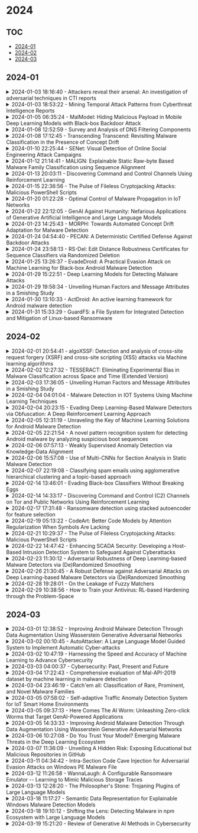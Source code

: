 # 2024

## TOC

- [2024-01](#2024-01)
- [2024-02](#2024-02)
- [2024-03](#2024-03)

## 2024-01

<details>

<summary>2024-01-03 18:16:40 - Attackers reveal their arsenal: An investigation of adversarial techniques in CTI reports</summary>

- *Md Rayhanur Rahman, Setu Kumar Basak, Rezvan Mahdavi Hezaveh, Laurie Williams*

- `2401.01865v1` - [abs](http://arxiv.org/abs/2401.01865v1) - [pdf](http://arxiv.org/pdf/2401.01865v1)

> Context: Cybersecurity vendors often publish cyber threat intelligence (CTI) reports, referring to the written artifacts on technical and forensic analysis of the techniques used by the malware in APT attacks. Objective: The goal of this research is to inform cybersecurity practitioners about how adversaries form cyberattacks through an analysis of adversarial techniques documented in cyberthreat intelligence reports. Dataset: We use 594 adversarial techniques cataloged in MITRE ATT\&CK. We systematically construct a set of 667 CTI reports that MITRE ATT\&CK used as citations in the descriptions of the cataloged adversarial techniques. Methodology: We analyze the frequency and trend of adversarial techniques, followed by a qualitative analysis of the implementation of techniques. Next, we perform association rule mining to identify pairs of techniques recurring in APT attacks. We then perform qualitative analysis to identify the underlying relations among the techniques in the recurring pairs. Findings: The set of 667 CTI reports documents 10,370 techniques in total, and we identify 19 prevalent techniques accounting for 37.3\% of documented techniques. We also identify 425 statistically significant recurring pairs and seven types of relations among the techniques in these pairs. The top three among the seven relationships suggest that techniques used by the malware inter-relate with one another in terms of (a) abusing or affecting the same system assets, (b) executing in sequences, and (c) overlapping in their implementations. Overall, the study quantifies how adversaries leverage techniques through malware in APT attacks based on publicly reported documents. We advocate organizations prioritize their defense against the identified prevalent techniques and actively hunt for potential malicious intrusion based on the identified pairs of techniques.

</details>

<details>

<summary>2024-01-03 18:53:22 - Mining Temporal Attack Patterns from Cyberthreat Intelligence Reports</summary>

- *Md Rayhanur Rahman, Brandon Wroblewski, Quinn Matthews, Brantley Morgan, Tim Menzies, Laurie Williams*

- `2401.01883v1` - [abs](http://arxiv.org/abs/2401.01883v1) - [pdf](http://arxiv.org/pdf/2401.01883v1)

> Defending from cyberattacks requires practitioners to operate on high-level adversary behavior. Cyberthreat intelligence (CTI) reports on past cyberattack incidents describe the chain of malicious actions with respect to time. To avoid repeating cyberattack incidents, practitioners must proactively identify and defend against recurring chain of actions - which we refer to as temporal attack patterns. Automatically mining the patterns among actions provides structured and actionable information on the adversary behavior of past cyberattacks. The goal of this paper is to aid security practitioners in prioritizing and proactive defense against cyberattacks by mining temporal attack patterns from cyberthreat intelligence reports. To this end, we propose ChronoCTI, an automated pipeline for mining temporal attack patterns from cyberthreat intelligence (CTI) reports of past cyberattacks. To construct ChronoCTI, we build the ground truth dataset of temporal attack patterns and apply state-of-the-art large language models, natural language processing, and machine learning techniques. We apply ChronoCTI on a set of 713 CTI reports, where we identify 124 temporal attack patterns - which we categorize into nine pattern categories. We identify that the most prevalent pattern category is to trick victim users into executing malicious code to initiate the attack, followed by bypassing the anti-malware system in the victim network. Based on the observed patterns, we advocate organizations to train users about cybersecurity best practices, introduce immutable operating systems with limited functionalities, and enforce multi-user authentications. Moreover, we advocate practitioners to leverage the automated mining capability of ChronoCTI and design countermeasures against the recurring attack patterns.

</details>

<details>

<summary>2024-01-05 06:35:24 - MalModel: Hiding Malicious Payload in Mobile Deep Learning Models with Black-box Backdoor Attack</summary>

- *Jiayi Hua, Kailong Wang, Meizhen Wang, Guangdong Bai, Xiapu Luo, Haoyu Wang*

- `2401.02659v1` - [abs](http://arxiv.org/abs/2401.02659v1) - [pdf](http://arxiv.org/pdf/2401.02659v1)

> Mobile malware has become one of the most critical security threats in the era of ubiquitous mobile computing. Despite the intensive efforts from security experts to counteract it, recent years have still witnessed a rapid growth of identified malware samples. This could be partly attributed to the newly-emerged technologies that may constantly open up under-studied attack surfaces for the adversaries. One typical example is the recently-developed mobile machine learning (ML) framework that enables storing and running deep learning (DL) models on mobile devices. Despite obvious advantages, this new feature also inadvertently introduces potential vulnerabilities (e.g., on-device models may be modified for malicious purposes). In this work, we propose a method to generate or transform mobile malware by hiding the malicious payloads inside the parameters of deep learning models, based on a strategy that considers four factors (layer type, layer number, layer coverage and the number of bytes to replace). Utilizing the proposed method, we can run malware in DL mobile applications covertly with little impact on the model performance (i.e., as little as 0.4% drop in accuracy and at most 39ms latency overhead).

</details>

<details>

<summary>2024-01-08 12:52:59 - Survey and Analysis of DNS Filtering Components</summary>

- *Jonathan Magnusson*

- `2401.03864v1` - [abs](http://arxiv.org/abs/2401.03864v1) - [pdf](http://arxiv.org/pdf/2401.03864v1)

> The Domain Name System (DNS) comprises name servers translating domain names into, commonly, IP addresses. Authoritative name servers hosts the resource records (RR) for certain zones, and resolver name servers are responsible for querying and answering DNS queries on behalf of their clients. Unfortunately, cybercriminals often use DNS for malicious purposes, such as phishing, malware distribution, and botnet communication. To combat these threats, filtering resolvers have become increasingly popular, employing various techniques to identify and block malicious requests. In this paper, we survey several techniques to implement and enhance the capabilities of filtering resolvers including response policy zones, threat intelligence feeds, and detection of algorithmically generated domains. We identify the current trends of each area and find missing intersections in the literature, which could be used to improve the effectiveness of filtering resolvers. In addition, we propose future work designing a framework for filtering resolvers using state-of-the-art approaches identified in this study.

</details>

<details>

<summary>2024-01-08 17:12:45 - Transcending Transcend: Revisiting Malware Classification in the Presence of Concept Drift</summary>

- *Federico Barbero, Feargus Pendlebury, Fabio Pierazzi, Lorenzo Cavallaro*

- `2010.03856v6` - [abs](http://arxiv.org/abs/2010.03856v6) - [pdf](http://arxiv.org/pdf/2010.03856v6)

> Machine learning for malware classification shows encouraging results, but real deployments suffer from performance degradation as malware authors adapt their techniques to evade detection. This phenomenon, known as concept drift, occurs as new malware examples evolve and become less and less like the original training examples. One promising method to cope with concept drift is classification with rejection in which examples that are likely to be misclassified are instead quarantined until they can be expertly analyzed.   We propose TRANSCENDENT, a rejection framework built on Transcend, a recently proposed strategy based on conformal prediction theory. In particular, we provide a formal treatment of Transcend, enabling us to refine conformal evaluation theory -- its underlying statistical engine -- and gain a better understanding of the theoretical reasons for its effectiveness. In the process, we develop two additional conformal evaluators that match or surpass the performance of the original while significantly decreasing the computational overhead. We evaluate TRANSCENDENT on a malware dataset spanning 5 years that removes sources of experimental bias present in the original evaluation. TRANSCENDENT outperforms state-of-the-art approaches while generalizing across different malware domains and classifiers.   To further assist practitioners, we determine the optimal operational settings for a TRANSCENDENT deployment and show how it can be applied to many popular learning algorithms. These insights support both old and new empirical findings, making Transcend a sound and practical solution for the first time. To this end, we release TRANSCENDENT as open source, to aid the adoption of rejection strategies by the security community.

</details>

<details>

<summary>2024-01-10 22:25:44 - SENet: Visual Detection of Online Social Engineering Attack Campaigns</summary>

- *Irfan Ozen, Karthika Subramani, Phani Vadrevu, Roberto Perdisci*

- `2401.05569v1` - [abs](http://arxiv.org/abs/2401.05569v1) - [pdf](http://arxiv.org/pdf/2401.05569v1)

> Social engineering (SE) aims at deceiving users into performing actions that may compromise their security and privacy. These threats exploit weaknesses in human's decision making processes by using tactics such as pretext, baiting, impersonation, etc. On the web, SE attacks include attack classes such as scareware, tech support scams, survey scams, sweepstakes, etc., which can result in sensitive data leaks, malware infections, and monetary loss. For instance, US consumers lose billions of dollars annually due to various SE attacks. Unfortunately, generic social engineering attacks remain understudied, compared to other important threats, such as software vulnerabilities and exploitation, network intrusions, malicious software, and phishing. The few existing technical studies that focus on social engineering are limited in scope and mostly focus on measurements rather than developing a generic defense. To fill this gap, we present SEShield, a framework for in-browser detection of social engineering attacks. SEShield consists of three main components: (i) a custom security crawler, called SECrawler, that is dedicated to scouting the web to collect examples of in-the-wild SE attacks; (ii) SENet, a deep learning-based image classifier trained on data collected by SECrawler that aims to detect the often glaring visual traits of SE attack pages; and (iii) SEGuard, a proof-of-concept extension that embeds SENet into the web browser and enables real-time SE attack detection. We perform an extensive evaluation of our system and show that SENet is able to detect new instances of SE attacks with a detection rate of up to 99.6% at 1% false positive, thus providing an effective first defense against SE attacks on the web.

</details>

<details>

<summary>2024-01-12 21:14:41 - MALIGN: Explainable Static Raw-byte Based Malware Family Classification using Sequence Alignment</summary>

- *Shoumik Saha, Sadia Afroz, Atif Rahman*

- `2111.14185v3` - [abs](http://arxiv.org/abs/2111.14185v3) - [pdf](http://arxiv.org/pdf/2111.14185v3)

> For a long time, malware classification and analysis have been an arms-race between antivirus systems and malware authors. Though static analysis is vulnerable to evasion techniques, it is still popular as the first line of defense in antivirus systems. But most of the static analyzers failed to gain the trust of practitioners due to their black-box nature. We propose MAlign, a novel static malware family classification approach inspired by genome sequence alignment that can not only classify malware families but can also provide explanations for its decision. MAlign encodes raw bytes using nucleotides and adopts genome sequence alignment approaches to create a signature of a malware family based on the conserved code segments in that family, without any human labor or expertise. We evaluate MAlign on two malware datasets, and it outperforms other state-of-the-art machine learning based malware classifiers (by 4.49% - 0.07%), especially on small datasets (by 19.48% - 1.2%). Furthermore, we explain the generated signatures by MAlign on different malware families illustrating the kinds of insights it can provide to analysts, and show its efficacy as an analysis tool. Additionally, we evaluate its theoretical and empirical robustness against some common attacks. In this paper, we approach static malware analysis from a unique perspective, aiming to strike a delicate balance among performance, interpretability, and robustness.

</details>

<details>

<summary>2024-01-13 20:03:11 - Discovering Command and Control Channels Using Reinforcement Learning</summary>

- *Cheng Wang, Akshay Kakkar, Christopher Redino, Abdul Rahman, Ajinsyam S, Ryan Clark, Daniel Radke, Tyler Cody, Lanxiao Huang, Edward Bowen*

- `2401.07154v1` - [abs](http://arxiv.org/abs/2401.07154v1) - [pdf](http://arxiv.org/pdf/2401.07154v1)

> Command and control (C2) paths for issuing commands to malware are sometimes the only indicators of its existence within networks. Identifying potential C2 channels is often a manually driven process that involves a deep understanding of cyber tradecraft. Efforts to improve discovery of these channels through using a reinforcement learning (RL) based approach that learns to automatically carry out C2 attack campaigns on large networks, where multiple defense layers are in place serves to drive efficiency for network operators. In this paper, we model C2 traffic flow as a three-stage process and formulate it as a Markov decision process (MDP) with the objective to maximize the number of valuable hosts whose data is exfiltrated. The approach also specifically models payload and defense mechanisms such as firewalls which is a novel contribution. The attack paths learned by the RL agent can in turn help the blue team identify high-priority vulnerabilities and develop improved defense strategies. The method is evaluated on a large network with more than a thousand hosts and the results demonstrate that the agent can effectively learn attack paths while avoiding firewalls.

</details>

<details>

<summary>2024-01-15 22:36:56 - The Pulse of Fileless Cryptojacking Attacks: Malicious PowerShell Scripts</summary>

- *Said Varlioglu, Nelly Elsayed, Eva Ruhsar Varlioglu, Murat Ozer, Zag ElSayed*

- `2401.07995v1` - [abs](http://arxiv.org/abs/2401.07995v1) - [pdf](http://arxiv.org/pdf/2401.07995v1)

> Fileless malware predominantly relies on PowerShell scripts, leveraging the native capabilities of Windows systems to execute stealthy attacks that leave no traces on the victim's system. The effectiveness of the fileless method lies in its ability to remain operational on victim endpoints through memory execution, even if the attacks are detected, and the original malicious scripts are removed. Threat actors have increasingly utilized this technique, particularly since 2017, to conduct cryptojacking attacks. With the emergence of new Remote Code Execution (RCE) vulnerabilities in ubiquitous libraries, widespread cryptocurrency mining attacks have become prevalent, often employing fileless techniques. This paper provides a comprehensive analysis of PowerShell scripts of fileless cryptojacking, dissecting the common malicious patterns based on the MITRE ATT&CK framework.

</details>

<details>

<summary>2024-01-20 01:22:28 - Optimal Control of Malware Propagation in IoT Networks</summary>

- *Mousa Tayseer Jafar, Lu-Xing Yang, Gang Li, Xiaofan Yang*

- `2401.11076v1` - [abs](http://arxiv.org/abs/2401.11076v1) - [pdf](http://arxiv.org/pdf/2401.11076v1)

> The rapid proliferation of Internet of Things (IoT) devices in recent years has resulted in a significant surge in the number of cyber-attacks targeting these devices. Recent data indicates that the number of such attacks has increased by over 100 percent, highlighting the urgent need for robust cybersecurity measures to mitigate these threats. In addition, a cyber-attack will begin to spread malware across the network once it has successfully compromised an IoT network. However, to mitigate this attack, a new patch must be applied immediately. In reality, the time required to prepare and apply the new patch can vary significantly depending on the nature of the cyber-attack. In this paper, we address the issue of how to mitigate cyber-attacks before the new patch is applied by formulating an optimal control strategy that reduces the impact of malware propagation and minimise the number of infected devices across IoT networks in the smart home. A novel node-based epidemiological model susceptible, infected high, infected low, recover first, and recover complete(SI_HI_LR_FR_C) is established with immediate response state for the restricted environment. After that, the impact of malware on IoT devices using both high and low infected rates will be analyzed. Finally, to illustrate the main results, several numerical analyses are carried out in addition to simulate the real-world scenario of IoT networks in the smart home, we built a dataset to be used in the experiments.

</details>

<details>

<summary>2024-01-22 22:12:05 - GenAI Against Humanity: Nefarious Applications of Generative Artificial Intelligence and Large Language Models</summary>

- *Emilio Ferrara*

- `2310.00737v3` - [abs](http://arxiv.org/abs/2310.00737v3) - [pdf](http://arxiv.org/pdf/2310.00737v3)

> Generative Artificial Intelligence (GenAI) and Large Language Models (LLMs) are marvels of technology; celebrated for their prowess in natural language processing and multimodal content generation, they promise a transformative future. But as with all powerful tools, they come with their shadows. Picture living in a world where deepfakes are indistinguishable from reality, where synthetic identities orchestrate malicious campaigns, and where targeted misinformation or scams are crafted with unparalleled precision. Welcome to the darker side of GenAI applications. This article is not just a journey through the meanders of potential misuse of GenAI and LLMs, but also a call to recognize the urgency of the challenges ahead. As we navigate the seas of misinformation campaigns, malicious content generation, and the eerie creation of sophisticated malware, we'll uncover the societal implications that ripple through the GenAI revolution we are witnessing. From AI-powered botnets on social media platforms to the unnerving potential of AI to generate fabricated identities, or alibis made of synthetic realities, the stakes have never been higher. The lines between the virtual and the real worlds are blurring, and the consequences of potential GenAI's nefarious applications impact us all. This article serves both as a synthesis of rigorous research presented on the risks of GenAI and misuse of LLMs and as a thought-provoking vision of the different types of harmful GenAI applications we might encounter in the near future, and some ways we can prepare for them.

</details>

<details>

<summary>2024-01-23 14:25:43 - MORPH: Towards Automated Concept Drift Adaptation for Malware Detection</summary>

- *Md Tanvirul Alam, Romy Fieblinger, Ashim Mahara, Nidhi Rastogi*

- `2401.12790v1` - [abs](http://arxiv.org/abs/2401.12790v1) - [pdf](http://arxiv.org/pdf/2401.12790v1)

> Concept drift is a significant challenge for malware detection, as the performance of trained machine learning models degrades over time, rendering them impractical. While prior research in malware concept drift adaptation has primarily focused on active learning, which involves selecting representative samples to update the model, self-training has emerged as a promising approach to mitigate concept drift. Self-training involves retraining the model using pseudo labels to adapt to shifting data distributions. In this research, we propose MORPH -- an effective pseudo-label-based concept drift adaptation method specifically designed for neural networks. Through extensive experimental analysis of Android and Windows malware datasets, we demonstrate the efficacy of our approach in mitigating the impact of concept drift. Our method offers the advantage of reducing annotation efforts when combined with active learning. Furthermore, our method significantly improves over existing works in automated concept drift adaptation for malware detection.

</details>

<details>

<summary>2024-01-24 04:54:40 - PECAN: A Deterministic Certified Defense Against Backdoor Attacks</summary>

- *Yuhao Zhang, Aws Albarghouthi, Loris D'Antoni*

- `2301.11824v3` - [abs](http://arxiv.org/abs/2301.11824v3) - [pdf](http://arxiv.org/pdf/2301.11824v3)

> Neural networks are vulnerable to backdoor poisoning attacks, where the attackers maliciously poison the training set and insert triggers into the test input to change the prediction of the victim model. Existing defenses for backdoor attacks either provide no formal guarantees or come with expensive-to-compute and ineffective probabilistic guarantees. We present PECAN, an efficient and certified approach for defending against backdoor attacks. The key insight powering PECAN is to apply off-the-shelf test-time evasion certification techniques on a set of neural networks trained on disjoint partitions of the data. We evaluate PECAN on image classification and malware detection datasets. Our results demonstrate that PECAN can (1) significantly outperform the state-of-the-art certified backdoor defense, both in defense strength and efficiency, and (2) on real back-door attacks, PECAN can reduce attack success rate by order of magnitude when compared to a range of baselines from the literature.

</details>

<details>

<summary>2024-01-24 23:58:13 - RS-Del: Edit Distance Robustness Certificates for Sequence Classifiers via Randomized Deletion</summary>

- *Zhuoqun Huang, Neil G. Marchant, Keane Lucas, Lujo Bauer, Olga Ohrimenko, Benjamin I. P. Rubinstein*

- `2302.01757v3` - [abs](http://arxiv.org/abs/2302.01757v3) - [pdf](http://arxiv.org/pdf/2302.01757v3)

> Randomized smoothing is a leading approach for constructing classifiers that are certifiably robust against adversarial examples. Existing work on randomized smoothing has focused on classifiers with continuous inputs, such as images, where $\ell_p$-norm bounded adversaries are commonly studied. However, there has been limited work for classifiers with discrete or variable-size inputs, such as for source code, which require different threat models and smoothing mechanisms. In this work, we adapt randomized smoothing for discrete sequence classifiers to provide certified robustness against edit distance-bounded adversaries. Our proposed smoothing mechanism randomized deletion (RS-Del) applies random deletion edits, which are (perhaps surprisingly) sufficient to confer robustness against adversarial deletion, insertion and substitution edits. Our proof of certification deviates from the established Neyman-Pearson approach, which is intractable in our setting, and is instead organized around longest common subsequences. We present a case study on malware detection--a binary classification problem on byte sequences where classifier evasion is a well-established threat model. When applied to the popular MalConv malware detection model, our smoothing mechanism RS-Del achieves a certified accuracy of 91% at an edit distance radius of 128 bytes.

</details>

<details>

<summary>2024-01-25 13:26:37 - EvadeDroid: A Practical Evasion Attack on Machine Learning for Black-box Android Malware Detection</summary>

- *Hamid Bostani, Veelasha Moonsamy*

- `2110.03301v4` - [abs](http://arxiv.org/abs/2110.03301v4) - [pdf](http://arxiv.org/pdf/2110.03301v4)

> Over the last decade, researchers have extensively explored the vulnerabilities of Android malware detectors to adversarial examples through the development of evasion attacks; however, the practicality of these attacks in real-world scenarios remains arguable. The majority of studies have assumed attackers know the details of the target classifiers used for malware detection, while in reality, malicious actors have limited access to the target classifiers. This paper introduces EvadeDroid, a problem-space adversarial attack designed to effectively evade black-box Android malware detectors in real-world scenarios. EvadeDroid constructs a collection of problem-space transformations derived from benign donors that share opcode-level similarity with malware apps by leveraging an n-gram-based approach. These transformations are then used to morph malware instances into benign ones via an iterative and incremental manipulation strategy. The proposed manipulation technique is a query-efficient optimization algorithm that can find and inject optimal sequences of transformations into malware apps. Our empirical evaluations, carried out on 1K malware apps, demonstrate the effectiveness of our approach in generating real-world adversarial examples in both soft- and hard-label settings. Our findings reveal that EvadeDroid can effectively deceive diverse malware detectors that utilize different features with various feature types. Specifically, EvadeDroid achieves evasion rates of 80%-95% against DREBIN, Sec-SVM, ADE-MA, MaMaDroid, and Opcode-SVM with only 1-9 queries. Furthermore, we show that the proposed problem-space adversarial attack is able to preserve its stealthiness against five popular commercial antiviruses with an average of 79% evasion rate, thus demonstrating its feasibility in the real world.

</details>

<details>

<summary>2024-01-29 15:22:51 - Deep Learning Models for Detecting Malware Attacks</summary>

- *Pascal Maniriho, Abdun Naser Mahmood, Mohammad Jabed Morshed Chowdhury*

- `2209.03622v2` - [abs](http://arxiv.org/abs/2209.03622v2) - [pdf](http://arxiv.org/pdf/2209.03622v2)

> Malware is one of the most common and severe cyber-attack today. Malware infects millions of devices and can perform several malicious activities including mining sensitive data, encrypting data, crippling system performance, and many more. Hence, malware detection is crucial to protect our computers and mobile devices from malware attacks. Deep learning (DL) is one of the emerging and promising technologies for detecting malware. The recent high production of malware variants against desktop and mobile platforms makes DL algorithms powerful approaches for building scalable and advanced malware detection models as they can handle big datasets. This work explores current deep learning technologies for detecting malware attacks on the Windows, Linux, and Android platforms. Specifically, we present different categories of DL algorithms, network optimizers, and regularization methods. Different loss functions, activation functions, and frameworks for implementing DL models are presented. We also present feature extraction approaches and a review of recent DL-based models for detecting malware attacks on the above platforms. Furthermore, this work presents major research issues on malware detection including future directions to further advance knowledge and research in this field.

</details>

<details>

<summary>2024-01-29 19:58:34 - Unveiling Human Factors and Message Attributes in a Smishing Study</summary>

- *Daniel Timko, Daniel Hernandez Castillo, Muhammad Lutfor Rahman*

- `2311.06911v2` - [abs](http://arxiv.org/abs/2311.06911v2) - [pdf](http://arxiv.org/pdf/2311.06911v2)

> With the booming popularity of smartphones, threats related to these devices are increasingly on the rise. Smishing, a combination of SMS (Short Message Service) and phishing has emerged as a treacherous cyber threat used by malicious actors to deceive users, aiming to steal sensitive information, money or install malware on their mobile devices. Despite the increase in smishing attacks in recent years, there are very few studies aimed at understanding the factors that contribute to a user's ability to differentiate real from fake messages. To address this gap in knowledge, we have conducted an online survey on smishing detection with 214 participants. In this study, we presented them with 16 SMS screenshots and evaluated how different factors affect their decision making process in smishing detection. Next, we conducted a follow-up survey to garner information on the participants' security attitudes, behavior and knowledge. Our results highlighted that attention and security behavioral scores had a significant impact on participants' accuracy in identifying smishing messages. Interestingly, we found that participants had more difficulty identifying real messages from fake ones, with an accuracy of 65.6% with fake messages and 44.6% with real messages. Our study is crucial in developing proactive strategies to encounter and mitigate smishing attacks. By understanding what factors influence smishing detection, we aim to bolster users' resilience against such threats and create a safer digital environment for all.

</details>

<details>

<summary>2024-01-30 13:10:33 - ActDroid: An active learning framework for Android malware detection</summary>

- *Ali Muzaffar, Hani Ragab Hassen, Hind Zantout, Michael A Lones*

- `2401.16982v1` - [abs](http://arxiv.org/abs/2401.16982v1) - [pdf](http://arxiv.org/pdf/2401.16982v1)

> The growing popularity of Android requires malware detection systems that can keep up with the pace of new software being released. According to a recent study, a new piece of malware appears online every 12 seconds. To address this, we treat Android malware detection as a streaming data problem and explore the use of active online learning as a means of mitigating the problem of labelling applications in a timely and cost-effective manner. Our resulting framework achieves accuracies of up to 96\%, requires as little of 24\% of the training data to be labelled, and compensates for concept drift that occurs between the release and labelling of an application. We also consider the broader practicalities of online learning within Android malware detection, and systematically explore the trade-offs between using different static, dynamic and hybrid feature sets to classify malware.

</details>

<details>

<summary>2024-01-31 15:33:29 - GuardFS: a File System for Integrated Detection and Mitigation of Linux-based Ransomware</summary>

- *Jan von der Assen, Chao Feng, Alberto Huertas Celdrán, Róbert Oleš, Gérôme Bovet, Burkhard Stiller*

- `2401.17917v1` - [abs](http://arxiv.org/abs/2401.17917v1) - [pdf](http://arxiv.org/pdf/2401.17917v1)

> Although ransomware has received broad attention in media and research, this evolving threat vector still poses a systematic threat. Related literature has explored their detection using various approaches leveraging Machine and Deep Learning. While these approaches are effective in detecting malware, they do not answer how to use this intelligence to protect against threats, raising concerns about their applicability in a hostile environment. Solutions that focus on mitigation rarely explore how to prevent and not just alert or halt its execution, especially when considering Linux-based samples. This paper presents GuardFS, a file system-based approach to investigate the integration of detection and mitigation of ransomware. Using a bespoke overlay file system, data is extracted before files are accessed. Models trained on this data are used by three novel defense configurations that obfuscate, delay, or track access to the file system. The experiments on GuardFS test the configurations in a reactive setting. The results demonstrate that although data loss cannot be completely prevented, it can be significantly reduced. Usability and performance analysis demonstrate that the defense effectiveness of the configurations relates to their impact on resource consumption and usability.

</details>


## 2024-02

<details>

<summary>2024-02-01 20:54:41 - algoXSSF: Detection and analysis of cross-site request forgery (XSRF) and cross-site scripting (XSS) attacks via Machine learning algorithms</summary>

- *Naresh Kshetri, Dilip Kumar, James Hutson, Navneet Kaur, Omar Faruq Osama*

- `2402.01012v1` - [abs](http://arxiv.org/abs/2402.01012v1) - [pdf](http://arxiv.org/pdf/2402.01012v1)

> The global rise of online users and online devices has ultimately given rise to the global internet population apart from several cybercrimes and cyberattacks. The combination of emerging new technology and powerful algorithms (of Artificial Intelligence, Deep Learning, and Machine Learning) is needed to counter defense web security including attacks on several search engines and websites. The unprecedented increase rate of cybercrime and website attacks urged for new technology consideration to protect data and information online. There have been recent and continuous cyberattacks on websites, web domains with ongoing data breaches including - GitHub account hack, data leaks on Twitter, malware in WordPress plugins, vulnerability in Tomcat server to name just a few. We have investigated with an in-depth study apart from the detection and analysis of two major cyberattacks (although there are many more types): cross-site request forgery (XSRF) and cross-site scripting (XSS) attacks. The easy identification of cyber trends and patterns with continuous improvement is possible within the edge of machine learning and AI algorithms. The use of machine learning algorithms would be extremely helpful to counter (apart from detection) the XSRF and XSS attacks. We have developed the algorithm and cyber defense framework - algoXSSF with machine learning algorithms embedded to combat malicious attacks (including Man-in-the-Middle attacks) on websites for detection and analysis.

</details>

<details>

<summary>2024-02-02 12:27:32 - TESSERACT: Eliminating Experimental Bias in Malware Classification across Space and Time (Extended Version)</summary>

- *Zeliang Kan, Shae McFadden, Daniel Arp, Feargus Pendlebury, Roberto Jordaney, Johannes Kinder, Fabio Pierazzi, Lorenzo Cavallaro*

- `2402.01359v1` - [abs](http://arxiv.org/abs/2402.01359v1) - [pdf](http://arxiv.org/pdf/2402.01359v1)

> Machine learning (ML) plays a pivotal role in detecting malicious software. Despite the high F1-scores reported in numerous studies reaching upwards of 0.99, the issue is not completely solved. Malware detectors often experience performance decay due to constantly evolving operating systems and attack methods, which can render previously learned knowledge insufficient for accurate decision-making on new inputs. This paper argues that commonly reported results are inflated due to two pervasive sources of experimental bias in the detection task: spatial bias caused by data distributions that are not representative of a real-world deployment; and temporal bias caused by incorrect time splits of data, leading to unrealistic configurations. To address these biases, we introduce a set of constraints for fair experiment design, and propose a new metric, AUT, for classifier robustness in real-world settings. We additionally propose an algorithm designed to tune training data to enhance classifier performance. Finally, we present TESSERACT, an open-source framework for realistic classifier comparison. Our evaluation encompasses both traditional ML and deep learning methods, examining published works on an extensive Android dataset with 259,230 samples over a five-year span. Additionally, we conduct case studies in the Windows PE and PDF domains. Our findings identify the existence of biases in previous studies and reveal that significant performance enhancements are possible through appropriate, periodic tuning. We explore how mitigation strategies may support in achieving a more stable and better performance over time by employing multiple strategies to delay performance decay.

</details>

<details>

<summary>2024-02-03 17:36:05 - Unveiling Human Factors and Message Attributes in a Smishing Study</summary>

- *Daniel Timko, Daniel Hernandez Castillo, Muhammad Lutfor Rahman*

- `2311.06911v3` - [abs](http://arxiv.org/abs/2311.06911v3) - [pdf](http://arxiv.org/pdf/2311.06911v3)

> With the booming popularity of smartphones, threats related to these devices are increasingly on the rise. Smishing, a combination of SMS (Short Message Service) and phishing has emerged as a treacherous cyber threat used by malicious actors to deceive users, aiming to steal sensitive information, money or install malware on their mobile devices. Despite the increase in smishing attacks in recent years, there are very few studies aimed at understanding the factors that contribute to a user's ability to differentiate real from fake messages. To address this gap in knowledge, we have conducted an online survey on smishing detection with 214 participants. In this study, we presented them with 16 SMS screenshots and evaluated how different factors affect their decision making process in smishing detection. Next, we conducted a follow-up survey to garner information on the participants' security attitudes, behavior and knowledge. Our results highlighted that attention and security behavioral scores had a significant impact on participants' accuracy in identifying smishing messages. Interestingly, we found that participants had more difficulty identifying real messages from fake ones, with an accuracy of 65.6% with fake messages and 44.6% with real messages. Our study is crucial in developing proactive strategies to encounter and mitigate smishing attacks. By understanding what factors influence smishing detection, we aim to bolster users' resilience against such threats and create a safer digital environment for all.

</details>

<details>

<summary>2024-02-04 04:01:04 - Malware Detection in IOT Systems Using Machine Learning Techniques</summary>

- *Ali Mehrban, Pegah Ahadian*

- `2312.17683v2` - [abs](http://arxiv.org/abs/2312.17683v2) - [pdf](http://arxiv.org/pdf/2312.17683v2)

> Malware detection in IoT environments necessitates robust methodologies. This study introduces a CNN-LSTM hybrid model for IoT malware identification and evaluates its performance against established methods. Leveraging K-fold cross-validation, the proposed approach achieved 95.5% accuracy, surpassing existing methods. The CNN algorithm enabled superior learning model construction, and the LSTM classifier exhibited heightened accuracy in classification. Comparative analysis against prevalent techniques demonstrated the efficacy of the proposed model, highlighting its potential for enhancing IoT security. The study advocates for future exploration of SVMs as alternatives, emphasizes the need for distributed detection strategies, and underscores the importance of predictive analyses for a more powerful IOT security. This research serves as a platform for developing more resilient security measures in IoT ecosystems.

</details>

<details>

<summary>2024-02-04 20:23:15 - Evading Deep Learning-Based Malware Detectors via Obfuscation: A Deep Reinforcement Learning Approach</summary>

- *Brian Etter, James Lee Hu, Mohammedreza Ebrahimi, Weifeng Li, Xin Li, Hsinchun Chen*

- `2402.02600v1` - [abs](http://arxiv.org/abs/2402.02600v1) - [pdf](http://arxiv.org/pdf/2402.02600v1)

> Adversarial Malware Generation (AMG), the generation of adversarial malware variants to strengthen Deep Learning (DL)-based malware detectors has emerged as a crucial tool in the development of proactive cyberdefense. However, the majority of extant works offer subtle perturbations or additions to executable files and do not explore full-file obfuscation. In this study, we show that an open-source encryption tool coupled with a Reinforcement Learning (RL) framework can successfully obfuscate malware to evade state-of-the-art malware detection engines and outperform techniques that use advanced modification methods. Our results show that the proposed method improves the evasion rate from 27%-49% compared to widely-used state-of-the-art reinforcement learning-based methods.

</details>

<details>

<summary>2024-02-05 12:31:19 - Unraveling the Key of Machine Learning Solutions for Android Malware Detection</summary>

- *Jiahao Liu, Jun Zeng, Fabio Pierazzi, Lorenzo Cavallaro, Zhenkai Liang*

- `2402.02953v1` - [abs](http://arxiv.org/abs/2402.02953v1) - [pdf](http://arxiv.org/pdf/2402.02953v1)

> Android malware detection serves as the front line against malicious apps. With the rapid advancement of machine learning (ML), ML-based Android malware detection has attracted increasing attention due to its capability of automatically capturing malicious patterns from Android APKs. These learning-driven methods have reported promising results in detecting malware. However, the absence of an in-depth analysis of current research progress makes it difficult to gain a holistic picture of the state of the art in this area.   This paper presents a comprehensive investigation to date into ML-based Android malware detection with empirical and quantitative analysis. We first survey the literature, categorizing contributions into a taxonomy based on the Android feature engineering and ML modeling pipeline. Then, we design a general-propose framework for ML-based Android malware detection, re-implement 12 representative approaches from different research communities, and evaluate them from three primary dimensions, i.e., effectiveness, robustness, and efficiency. The evaluation reveals that ML-based approaches still face open challenges and provides insightful findings like more powerful ML models are not the silver bullet for designing better malware detectors. We further summarize our findings and put forth recommendations to guide future research.

</details>

<details>

<summary>2024-02-05 22:21:54 - A novel pattern recognition system for detecting Android malware by analyzing suspicious boot sequences</summary>

- *Jorge Maestre Vidal, Marco Antonio Sotelo Monge, Luis Javier García Villalba*

- `2402.03562v1` - [abs](http://arxiv.org/abs/2402.03562v1) - [pdf](http://arxiv.org/pdf/2402.03562v1)

> This paper introduces a malware detection system for smartphones based on studying the dynamic behavior of suspicious applications. The main goal is to prevent the installation of the malicious software on the victim systems. The approach focuses on identifying malware addressed against the Android platform. For that purpose, only the system calls performed during the boot process of the recently installed applications are studied. Thereby the amount of information to be considered is reduced, since only activities related with their initialization are taken into account. The proposal defines a pattern recognition system with three processing layers: monitoring, analysis and decision-making. First, in order to extract the sequences of system calls, the potentially compromised applications are executed on a safe and isolated environment. Then the analysis step generates the metrics required for decision-making. This level combines sequence alignment algorithms with bagging, which allow scoring the similarity between the extracted sequences considering their regions of greatest resemblance. At the decision-making stage, the Wilcoxon signed-rank test is implemented, which determines if the new software is labeled as legitimate or malicious. The proposal has been tested in different experiments that include an in-depth study of a particular use case, and the evaluation of its effectiveness when analyzing samples of well-known public datasets. Promising experimental results have been shown, hence demonstrating that the approach is a good complement to the strategies of the bibliography.

</details>

<details>

<summary>2024-02-06 07:57:13 - Weakly Supervised Anomaly Detection via Knowledge-Data Alignment</summary>

- *Haihong Zhao, Chenyi Zi, Yang Liu, Chen Zhang, Yan Zhou, Jia Li*

- `2402.03785v1` - [abs](http://arxiv.org/abs/2402.03785v1) - [pdf](http://arxiv.org/pdf/2402.03785v1)

> Anomaly detection (AD) plays a pivotal role in numerous web-based applications, including malware detection, anti-money laundering, device failure detection, and network fault analysis. Most methods, which rely on unsupervised learning, are hard to reach satisfactory detection accuracy due to the lack of labels. Weakly Supervised Anomaly Detection (WSAD) has been introduced with a limited number of labeled anomaly samples to enhance model performance. Nevertheless, it is still challenging for models, trained on an inadequate amount of labeled data, to generalize to unseen anomalies. In this paper, we introduce a novel framework Knowledge-Data Alignment (KDAlign) to integrate rule knowledge, typically summarized by human experts, to supplement the limited labeled data. Specifically, we transpose these rules into the knowledge space and subsequently recast the incorporation of knowledge as the alignment of knowledge and data. To facilitate this alignment, we employ the Optimal Transport (OT) technique. We then incorporate the OT distance as an additional loss term to the original objective function of WSAD methodologies. Comprehensive experimental results on five real-world datasets demonstrate that our proposed KDAlign framework markedly surpasses its state-of-the-art counterparts, achieving superior performance across various anomaly types.

</details>

<details>

<summary>2024-02-06 15:57:08 - Use of Multi-CNNs for Section Analysis in Static Malware Detection</summary>

- *Tony Quertier, Grégoire Barrué*

- `2402.04102v1` - [abs](http://arxiv.org/abs/2402.04102v1) - [pdf](http://arxiv.org/pdf/2402.04102v1)

> Existing research on malware detection focuses almost exclusively on the detection rate. However, in some cases, it is also important to understand the results of our algorithm, or to obtain more information, such as where to investigate in the file for an analyst. In this aim, we propose a new model to analyze Portable Executable files. Our method consists in splitting the files in different sections, then transform each section into an image, in order to train convolutional neural networks to treat specifically each identified section. Then we use all these scores returned by CNNs to compute a final detection score, using models that enable us to improve our analysis of the importance of each section in the final score.

</details>

<details>

<summary>2024-02-07 22:19:08 - Classifying spam emails using agglomerative hierarchical clustering and a topic-based approach</summary>

- *F. Janez-Martino, R. Alaiz-Rodriguez, V. Gonzalez-Castro, E. Fidalgo, E. Alegre*

- `2402.05296v1` - [abs](http://arxiv.org/abs/2402.05296v1) - [pdf](http://arxiv.org/pdf/2402.05296v1)

> Spam emails are unsolicited, annoying and sometimes harmful messages which may contain malware, phishing or hoaxes. Unlike most studies that address the design of efficient anti-spam filters, we approach the spam email problem from a different and novel perspective. Focusing on the needs of cybersecurity units, we follow a topic-based approach for addressing the classification of spam email into multiple categories. We propose SPEMC-15K-E and SPEMC-15K-S, two novel datasets with approximately 15K emails each in English and Spanish, respectively, and we label them using agglomerative hierarchical clustering into 11 classes. We evaluate 16 pipelines, combining four text representation techniques -Term Frequency-Inverse Document Frequency (TF-IDF), Bag of Words, Word2Vec and BERT- and four classifiers: Support Vector Machine, N\"aive Bayes, Random Forest and Logistic Regression. Experimental results show that the highest performance is achieved with TF-IDF and LR for the English dataset, with a F1 score of 0.953 and an accuracy of 94.6%, and while for the Spanish dataset, TF-IDF with NB yields a F1 score of 0.945 and 98.5% accuracy. Regarding the processing time, TF-IDF with LR leads to the fastest classification, processing an English and Spanish spam email in and on average, respectively.

</details>

<details>

<summary>2024-02-14 13:46:01 - Evading Black-box Classifiers Without Breaking Eggs</summary>

- *Edoardo Debenedetti, Nicholas Carlini, Florian Tramèr*

- `2306.02895v2` - [abs](http://arxiv.org/abs/2306.02895v2) - [pdf](http://arxiv.org/pdf/2306.02895v2)

> Decision-based evasion attacks repeatedly query a black-box classifier to generate adversarial examples. Prior work measures the cost of such attacks by the total number of queries made to the classifier. We argue this metric is flawed. Most security-critical machine learning systems aim to weed out "bad" data (e.g., malware, harmful content, etc). Queries to such systems carry a fundamentally asymmetric cost: queries detected as "bad" come at a higher cost because they trigger additional security filters, e.g., usage throttling or account suspension. Yet, we find that existing decision-based attacks issue a large number of "bad" queries, which likely renders them ineffective against security-critical systems. We then design new attacks that reduce the number of bad queries by $1.5$-$7.3\times$, but often at a significant increase in total (non-bad) queries. We thus pose it as an open problem to build black-box attacks that are more effective under realistic cost metrics.

</details>

<details>

<summary>2024-02-14 14:33:17 - Discovering Command and Control (C2) Channels on Tor and Public Networks Using Reinforcement Learning</summary>

- *Cheng Wang, Christopher Redino, Abdul Rahman, Ryan Clark, Daniel Radke, Tyler Cody, Dhruv Nandakumar, Edward Bowen*

- `2402.09200v1` - [abs](http://arxiv.org/abs/2402.09200v1) - [pdf](http://arxiv.org/pdf/2402.09200v1)

> Command and control (C2) channels are an essential component of many types of cyber attacks, as they enable attackers to remotely control their malware-infected machines and execute harmful actions, such as propagating malicious code across networks, exfiltrating confidential data, or initiating distributed denial of service (DDoS) attacks. Identifying these C2 channels is therefore crucial in helping to mitigate and prevent cyber attacks. However, identifying C2 channels typically involves a manual process, requiring deep knowledge and expertise in cyber operations. In this paper, we propose a reinforcement learning (RL) based approach to automatically emulate C2 attack campaigns using both the normal (public) and the Tor networks. In addition, payload size and network firewalls are configured to simulate real-world attack scenarios. Results on a typical network configuration show that the RL agent can automatically discover resilient C2 attack paths utilizing both Tor-based and conventional communication channels, while also bypassing network firewalls.

</details>

<details>

<summary>2024-02-17 17:31:48 - Ransomware detection using stacked autoencoder for feature selection</summary>

- *Mike Nkongolo, Mahmut Tokmak*

- `2402.11342v1` - [abs](http://arxiv.org/abs/2402.11342v1) - [pdf](http://arxiv.org/pdf/2402.11342v1)

> The aim of this study is to propose and evaluate an advanced ransomware detection and classification method that combines a Stacked Autoencoder (SAE) for precise feature selection with a Long Short Term Memory (LSTM) classifier to enhance ransomware stratification accuracy. The proposed approach involves thorough pre processing of the UGRansome dataset and training an unsupervised SAE for optimal feature selection or fine tuning via supervised learning to elevate the LSTM model's classification capabilities. The study meticulously analyzes the autoencoder's learned weights and activations to identify essential features for distinguishing ransomware families from other malware and creates a streamlined feature set for precise classification. Extensive experiments, including up to 400 epochs and varying learning rates, are conducted to optimize the model's performance. The results demonstrate the outstanding performance of the SAE-LSTM model across all ransomware families, boasting high precision, recall, and F1 score values that underscore its robust classification capabilities. Furthermore, balanced average scores affirm the proposed model's ability to generalize effectively across various malware types. The proposed model achieves an exceptional 99% accuracy in ransomware classification, surpassing the Extreme Gradient Boosting (XGBoost) algorithm primarily due to its effective SAE feature selection mechanism. The model also demonstrates outstanding performance in identifying signature attacks, achieving a 98% accuracy rate.

</details>

<details>

<summary>2024-02-19 05:13:22 - CodeArt: Better Code Models by Attention Regularization When Symbols Are Lacking</summary>

- *Zian Su, Xiangzhe Xu, Ziyang Huang, Zhuo Zhang, Yapeng Ye, Jianjun Huang, Xiangyu Zhang*

- `2402.11842v1` - [abs](http://arxiv.org/abs/2402.11842v1) - [pdf](http://arxiv.org/pdf/2402.11842v1)

> Transformer based code models have impressive performance in many software engineering tasks. However, their effectiveness degrades when symbols are missing or not informative. The reason is that the model may not learn to pay attention to the right correlations/contexts without the help of symbols. We propose a new method to pre-train general code models when symbols are lacking. We observe that in such cases, programs degenerate to something written in a very primitive language. We hence propose to use program analysis to extract contexts a priori (instead of relying on symbols and masked language modeling as in vanilla models). We then leverage a novel attention masking method to only allow the model attending to these contexts, e.g., bi-directional program dependence transitive closures and token co-occurrences. In the meantime, the inherent self-attention mechanism is utilized to learn which of the allowed attentions are more important compared to others. To realize the idea, we enhance the vanilla tokenization and model architecture of a BERT model, construct and utilize attention masks, and introduce a new pre-training algorithm. We pre-train this BERT-like model from scratch, using a dataset of 26 million stripped binary functions with explicit program dependence information extracted by our tool. We apply the model in three downstream tasks: binary similarity, type inference, and malware family classification. Our pre-trained model can improve the SOTAs in these tasks from 53% to 64%, 49% to 60%, and 74% to 94%, respectively. It also substantially outperforms other general pre-training techniques of code understanding models.

</details>

<details>

<summary>2024-02-21 10:29:37 - The Pulse of Fileless Cryptojacking Attacks: Malicious PowerShell Scripts</summary>

- *Said Varlioglu, Nelly Elsayed, Eva Ruhsar Varlioglu, Murat Ozer, Zag ElSayed*

- `2401.07995v2` - [abs](http://arxiv.org/abs/2401.07995v2) - [pdf](http://arxiv.org/pdf/2401.07995v2)

> Fileless malware predominantly relies on PowerShell scripts, leveraging the native capabilities of Windows systems to execute stealthy attacks that leave no traces on the victim's system. The effectiveness of the fileless method lies in its ability to remain operational on victim endpoints through memory execution, even if the attacks are detected, and the original malicious scripts are removed. Threat actors have increasingly utilized this technique, particularly since 2017, to conduct cryptojacking attacks. With the emergence of new Remote Code Execution (RCE) vulnerabilities in ubiquitous libraries, widespread cryptocurrency mining attacks have become prevalent, often employing fileless techniques. This paper provides a comprehensive analysis of PowerShell scripts of fileless cryptojacking, dissecting the common malicious patterns based on the MITRE ATT&CK framework.

</details>

<details>

<summary>2024-02-22 14:47:42 - Enhancing SCADA Security: Developing a Host-Based Intrusion Detection System to Safeguard Against Cyberattacks</summary>

- *Omer Sen, Tarek Hassan, Andreas Ulbig, Martin Henze*

- `2402.14599v1` - [abs](http://arxiv.org/abs/2402.14599v1) - [pdf](http://arxiv.org/pdf/2402.14599v1)

> With the increasing reliance of smart grids on correctly functioning SCADA systems and their vulnerability to cyberattacks, there is a pressing need for effective security measures. SCADA systems are prone to cyberattacks, posing risks to critical infrastructure. As there is a lack of host-based intrusion detection systems specifically designed for the stable nature of SCADA systems, the objective of this work is to propose a host-based intrusion detection system tailored for SCADA systems in smart grids. The proposed system utilizes USB device identification, flagging, and process memory scanning to monitor and detect anomalies in SCADA systems, providing enhanced security measures. Evaluation in three different scenarios demonstrates the tool's effectiveness in detecting and disabling malware. The proposed approach effectively identifies potential threats and enhances the security of SCADA systems in smart grids, providing a promising solution to protect against cyberattacks.

</details>

<details>

<summary>2024-02-23 11:30:12 - Adversarial Robustness of Deep Learning-based Malware Detectors via (De)Randomized Smoothing</summary>

- *Daniel Gibert, Giulio Zizzo, Quan Le, Jordi Planes*

- `2402.15267v1` - [abs](http://arxiv.org/abs/2402.15267v1) - [pdf](http://arxiv.org/pdf/2402.15267v1)

> Deep learning-based malware detectors have been shown to be susceptible to adversarial malware examples, i.e. malware examples that have been deliberately manipulated in order to avoid detection. In light of the vulnerability of deep learning detectors to subtle input file modifications, we propose a practical defense against adversarial malware examples inspired by (de)randomized smoothing. In this work, we reduce the chances of sampling adversarial content injected by malware authors by selecting correlated subsets of bytes, rather than using Gaussian noise to randomize inputs like in the Computer Vision (CV) domain. During training, our ablation-based smoothing scheme trains a base classifier to make classifications on a subset of contiguous bytes or chunk of bytes. At test time, a large number of chunks are then classified by a base classifier and the consensus among these classifications is then reported as the final prediction. We propose two strategies to determine the location of the chunks used for classification: (1) randomly selecting the locations of the chunks and (2) selecting contiguous adjacent chunks. To showcase the effectiveness of our approach, we have trained two classifiers with our chunk-based ablation schemes on the BODMAS dataset. Our findings reveal that the chunk-based smoothing classifiers exhibit greater resilience against adversarial malware examples generated with state-of-the-are evasion attacks, outperforming a non-smoothed classifier and a randomized smoothing-based classifier by a great margin.

</details>

<details>

<summary>2024-02-26 21:30:45 - A Robust Defense against Adversarial Attacks on Deep Learning-based Malware Detectors via (De)Randomized Smoothing</summary>

- *Daniel Gibert, Giulio Zizzo, Quan Le, Jordi Planes*

- `2402.15267v2` - [abs](http://arxiv.org/abs/2402.15267v2) - [pdf](http://arxiv.org/pdf/2402.15267v2)

> Deep learning-based malware detectors have been shown to be susceptible to adversarial malware examples, i.e. malware examples that have been deliberately manipulated in order to avoid detection. In light of the vulnerability of deep learning detectors to subtle input file modifications, we propose a practical defense against adversarial malware examples inspired by (de)randomized smoothing. In this work, we reduce the chances of sampling adversarial content injected by malware authors by selecting correlated subsets of bytes, rather than using Gaussian noise to randomize inputs like in the Computer Vision (CV) domain. During training, our ablation-based smoothing scheme trains a base classifier to make classifications on a subset of contiguous bytes or chunk of bytes. At test time, a large number of chunks are then classified by a base classifier and the consensus among these classifications is then reported as the final prediction. We propose two strategies to determine the location of the chunks used for classification: (1) randomly selecting the locations of the chunks and (2) selecting contiguous adjacent chunks. To showcase the effectiveness of our approach, we have trained two classifiers with our chunk-based ablation schemes on the BODMAS dataset. Our findings reveal that the chunk-based smoothing classifiers exhibit greater resilience against adversarial malware examples generated with state-of-the-are evasion attacks, outperforming a non-smoothed classifier and a randomized smoothing-based classifier by a great margin.

</details>

<details>

<summary>2024-02-28 19:28:01 - On the Leakage of Fuzzy Matchers</summary>

- *Axel Durbet, Kevin Thiry-Atighehchi, Dorine Chagnon, Paul-Marie Grollemund*

- `2307.13717v4` - [abs](http://arxiv.org/abs/2307.13717v4) - [pdf](http://arxiv.org/pdf/2307.13717v4)

> In a biometric authentication or identification system, the matcher compares a stored and a fresh template to determine whether there is a match. This assessment is based on both a similarity score and a predefined threshold. For better compliance with privacy legislation, the matcher can be built upon a threshold-based obfuscated distance (i.e., Fuzzy Matcher). Beyond the binary output ("yes" or "no"), most algorithms perform more precise computations, e.g., the value of the distance. Such precise information is prone to leakage even when not returned by the matcher. This can occur due to a malware infection or the use of a weakly privacy-preserving matcher, exemplified by side channel attacks or partially obfuscated designs. This paper provides an analysis of information leakage during distance evaluation, with an emphasis on threshold-based obfuscated distance. We provide a catalog of information leakage scenarios with their impacts on data privacy. Each scenario gives rise to unique attacks with impacts quantified in terms of computational costs, thereby providing a better understanding of the security level.

</details>

<details>

<summary>2024-02-29 10:38:56 - How to Train your Antivirus: RL-based Hardening through the Problem-Space</summary>

- *Jacopo Cortellazzi, Ilias Tsingenopoulos, Branislav Bošanský, Simone Aonzo, Davy Preuveneers, Wouter Joosen, Fabio Pierazzi, Lorenzo Cavallaro*

- `2402.19027v1` - [abs](http://arxiv.org/abs/2402.19027v1) - [pdf](http://arxiv.org/pdf/2402.19027v1)

> ML-based malware detection on dynamic analysis reports is vulnerable to both evasion and spurious correlations. In this work, we investigate a specific ML architecture employed in the pipeline of a widely-known commercial antivirus company, with the goal to harden it against adversarial malware. Adversarial training, the sole defensive technique that can confer empirical robustness, is not applicable out of the box in this domain, for the principal reason that gradient-based perturbations rarely map back to feasible problem-space programs. We introduce a novel Reinforcement Learning approach for constructing adversarial examples, a constituent part of adversarially training a model against evasion. Our approach comes with multiple advantages. It performs modifications that are feasible in the problem-space, and only those; thus it circumvents the inverse mapping problem. It also makes possible to provide theoretical guarantees on the robustness of the model against a particular set of adversarial capabilities. Our empirical exploration validates our theoretical insights, where we can consistently reach 0\% Attack Success Rate after a few adversarial retraining iterations.

</details>


## 2024-03

<details>

<summary>2024-03-01 12:38:52 - Improving Android Malware Detection Through Data Augmentation Using Wasserstein Generative Adversarial Networks</summary>

- *Kawana Stalin, Mikias Berhanu Mekoya*

- `2403.00890v1` - [abs](http://arxiv.org/abs/2403.00890v1) - [pdf](http://arxiv.org/pdf/2403.00890v1)

> Generative Adversarial Networks (GANs) have demonstrated their versatility across various applications, including data augmentation and malware detection. This research explores the effectiveness of utilizing GAN-generated data to train a model for the detection of Android malware. Given the considerable storage requirements of Android applications, the study proposes a method to synthetically represent data using GANs, thereby reducing storage demands. The proposed methodology involves creating image representations of features extracted from an existing dataset. A GAN model is then employed to generate a more extensive dataset consisting of realistic synthetic grayscale images. Subsequently, this synthetic dataset is utilized to train a Convolutional Neural Network (CNN) designed to identify previously unseen Android malware applications. The study includes a comparative analysis of the CNN's performance when trained on real images versus synthetic images generated by the GAN. Furthermore, the research explores variations in performance between the Wasserstein Generative Adversarial Network (WGAN) and the Deep Convolutional Generative Adversarial Network (DCGAN). The investigation extends to studying the impact of image size and malware obfuscation on the classification model's effectiveness. The data augmentation approach implemented in this study resulted in a notable performance enhancement of the classification model, ranging from 1.5% to 7%, depending on the dataset. The achieved F1 score reached 97.5%. Keywords--Generative Adversarial Networks, Android Malware, Data Augmentation, Wasserstein Generative Adversarial Network

</details>

<details>

<summary>2024-03-02 00:10:45 - AutoAttacker: A Large Language Model Guided System to Implement Automatic Cyber-attacks</summary>

- *Jiacen Xu, Jack W. Stokes, Geoff McDonald, Xuesong Bai, David Marshall, Siyue Wang, Adith Swaminathan, Zhou Li*

- `2403.01038v1` - [abs](http://arxiv.org/abs/2403.01038v1) - [pdf](http://arxiv.org/pdf/2403.01038v1)

> Large language models (LLMs) have demonstrated impressive results on natural language tasks, and security researchers are beginning to employ them in both offensive and defensive systems. In cyber-security, there have been multiple research efforts that utilize LLMs focusing on the pre-breach stage of attacks like phishing and malware generation. However, so far there lacks a comprehensive study regarding whether LLM-based systems can be leveraged to simulate the post-breach stage of attacks that are typically human-operated, or "hands-on-keyboard" attacks, under various attack techniques and environments.   As LLMs inevitably advance, they may be able to automate both the pre- and post-breach attack stages. This shift may transform organizational attacks from rare, expert-led events to frequent, automated operations requiring no expertise and executed at automation speed and scale. This risks fundamentally changing global computer security and correspondingly causing substantial economic impacts, and a goal of this work is to better understand these risks now so we can better prepare for these inevitable ever-more-capable LLMs on the horizon. On the immediate impact side, this research serves three purposes. First, an automated LLM-based, post-breach exploitation framework can help analysts quickly test and continually improve their organization's network security posture against previously unseen attacks. Second, an LLM-based penetration test system can extend the effectiveness of red teams with a limited number of human analysts. Finally, this research can help defensive systems and teams learn to detect novel attack behaviors preemptively before their use in the wild....

</details>

<details>

<summary>2024-03-02 10:47:19 - Harnessing the Speed and Accuracy of Machine Learning to Advance Cybersecurity</summary>

- *Khatoon Mohammed*

- `2302.12415v3` - [abs](http://arxiv.org/abs/2302.12415v3) - [pdf](http://arxiv.org/pdf/2302.12415v3)

> As cyber attacks continue to increase in frequency and sophistication, detecting malware has become a critical task for maintaining the security of computer systems. Traditional signature-based methods of malware detection have limitations in detecting complex and evolving threats. In recent years, machine learning (ML) has emerged as a promising solution to detect malware effectively. ML algorithms are capable of analyzing large datasets and identifying patterns that are difficult for humans to identify. This paper presents a comprehensive review of the state-of-the-art ML techniques used in malware detection, including supervised and unsupervised learning, deep learning, and reinforcement learning. We also examine the challenges and limitations of ML-based malware detection, such as the potential for adversarial attacks and the need for large amounts of labeled data. Furthermore, we discuss future directions in ML-based malware detection, including the integration of multiple ML algorithms and the use of explainable AI techniques to enhance the interpret ability of ML-based detection systems. Our research highlights the potential of ML-based techniques to improve the speed and accuracy of malware detection, and contribute to enhancing cybersecurity

</details>

<details>

<summary>2024-03-03 04:00:37 - Cybersecurity: Past, Present and Future</summary>

- *Shahid Alam*

- `2207.01227v3` - [abs](http://arxiv.org/abs/2207.01227v3) - [pdf](http://arxiv.org/pdf/2207.01227v3)

> The digital transformation has created a new digital space known as cyberspace. This new cyberspace has improved the workings of businesses, organizations, governments, society as a whole, and day to day life of an individual. With these improvements come new challenges, and one of the main challenges is security. The security of the new cyberspace is called cybersecurity. Cyberspace has created new technologies and environments such as cloud computing, smart devices, IoTs, and several others. To keep pace with these advancements in cyber technologies there is a need to expand research and develop new cybersecurity methods and tools to secure these domains and environments. This book is an effort to introduce the reader to the field of cybersecurity, highlight current issues and challenges, and provide future directions to mitigate or resolve them. The main specializations of cybersecurity covered in this book are software security, hardware security, the evolution of malware, biometrics, cyber intelligence, and cyber forensics. We must learn from the past, evolve our present and improve the future. Based on this objective, the book covers the past, present, and future of these main specializations of cybersecurity. The book also examines the upcoming areas of research in cyber intelligence, such as hybrid augmented and explainable artificial intelligence (AI). Human and AI collaboration can significantly increase the performance of a cybersecurity system. Interpreting and explaining machine learning models, i.e., explainable AI is an emerging field of study and has a lot of potentials to improve the role of AI in cybersecurity.

</details>

<details>

<summary>2024-03-04 17:22:43 - Comprehensive evaluation of Mal-API-2019 dataset by machine learning in malware detection</summary>

- *Zhenglin Li, Haibei Zhu, Houze Liu, Jintong Song, Qishuo Cheng*

- `2403.02232v1` - [abs](http://arxiv.org/abs/2403.02232v1) - [pdf](http://arxiv.org/pdf/2403.02232v1)

> This study conducts a thorough examination of malware detection using machine learning techniques, focusing on the evaluation of various classification models using the Mal-API-2019 dataset. The aim is to advance cybersecurity capabilities by identifying and mitigating threats more effectively. Both ensemble and non-ensemble machine learning methods, such as Random Forest, XGBoost, K Nearest Neighbor (KNN), and Neural Networks, are explored. Special emphasis is placed on the importance of data pre-processing techniques, particularly TF-IDF representation and Principal Component Analysis, in improving model performance. Results indicate that ensemble methods, particularly Random Forest and XGBoost, exhibit superior accuracy, precision, and recall compared to others, highlighting their effectiveness in malware detection. The paper also discusses limitations and potential future directions, emphasizing the need for continuous adaptation to address the evolving nature of malware. This research contributes to ongoing discussions in cybersecurity and provides practical insights for developing more robust malware detection systems in the digital era.

</details>

<details>

<summary>2024-03-04 23:46:19 - Catch'em all: Classification of Rare, Prominent, and Novel Malware Families</summary>

- *Maksim E. Eren, Ryan Barron, Manish Bhattarai, Selma Wanna, Nicholas Solovyev, Kim Rasmussen, Boian S. Alexandrov, Charles Nicholas*

- `2403.02546v1` - [abs](http://arxiv.org/abs/2403.02546v1) - [pdf](http://arxiv.org/pdf/2403.02546v1)

> National security is threatened by malware, which remains one of the most dangerous and costly cyber threats. As of last year, researchers reported 1.3 billion known malware specimens, motivating the use of data-driven machine learning (ML) methods for analysis. However, shortcomings in existing ML approaches hinder their mass adoption. These challenges include detection of novel malware and the ability to perform malware classification in the face of class imbalance: a situation where malware families are not equally represented in the data. Our work addresses these shortcomings with MalwareDNA: an advanced dimensionality reduction and feature extraction framework. We demonstrate stable task performance under class imbalance for the following tasks: malware family classification and novel malware detection with a trade-off in increased abstention or reject-option rate.

</details>

<details>

<summary>2024-03-05 07:58:02 - Self-adaptive Traffic Anomaly Detection System for IoT Smart Home Environments</summary>

- *Naoto Watanabe, Taku Yamazaki, Takumi Miyoshi, Ryo Yamamoto, Masataka Nakahara, Norihiro Okui, Ayumu Kubota*

- `2403.02744v1` - [abs](http://arxiv.org/abs/2403.02744v1) - [pdf](http://arxiv.org/pdf/2403.02744v1)

> With the growth of internet of things (IoT) devices, cyberattacks, such as distributed denial of service, that exploit vulnerable devices infected with malware have increased. Therefore, vendors and users must keep their device firmware updated to eliminate vulnerabilities and quickly handle unknown cyberattacks. However, it is difficult for both vendors and users to continually keep the devices safe because vendors must provide updates quickly and the users must continuously manage the conditions of all deployed devices. Therefore, to ensure security, it is necessary for a system to adapt autonomously to changes in cyberattacks. In addition, it is important to consider network-side security that detects and filters anomalous traffic at the gateway to comprehensively protect those devices. This paper proposes a self-adaptive anomaly detection system for IoT traffic, including unknown attacks. The proposed system comprises a honeypot server and a gateway. The honeypot server continuously captures traffic and adaptively generates an anomaly detection model using real-time captured traffic. Thereafter, the gateway uses the generated model to detect anomalous traffic. Thus, the proposed system can adapt to unknown attacks to reflect pattern changes in anomalous traffic based on real-time captured traffic. Three experiments were conducted to evaluate the proposed system: a virtual experiment using pre-captured traffic from various regions across the world, a demonstration experiment using real-time captured traffic, and a virtual experiment using a public dataset containing the traffic generated by malware. The experimental results indicate that a system adaptable in real time to evolving cyberattacks is a novel approach for ensuring the comprehensive security of IoT devices against both known and unknown attacks.

</details>

<details>

<summary>2024-03-05 09:37:13 - Here Comes The AI Worm: Unleashing Zero-click Worms that Target GenAI-Powered Applications</summary>

- *Stav Cohen, Ron Bitton, Ben Nassi*

- `2403.02817v1` - [abs](http://arxiv.org/abs/2403.02817v1) - [pdf](http://arxiv.org/pdf/2403.02817v1)

> In the past year, numerous companies have incorporated Generative AI (GenAI) capabilities into new and existing applications, forming interconnected Generative AI (GenAI) ecosystems consisting of semi/fully autonomous agents powered by GenAI services. While ongoing research highlighted risks associated with the GenAI layer of agents (e.g., dialog poisoning, membership inference, prompt leaking, jailbreaking), a critical question emerges: Can attackers develop malware to exploit the GenAI component of an agent and launch cyber-attacks on the entire GenAI ecosystem? This paper introduces Morris II, the first worm designed to target GenAI ecosystems through the use of adversarial self-replicating prompts. The study demonstrates that attackers can insert such prompts into inputs that, when processed by GenAI models, prompt the model to replicate the input as output (replication), engaging in malicious activities (payload). Additionally, these inputs compel the agent to deliver them (propagate) to new agents by exploiting the connectivity within the GenAI ecosystem. We demonstrate the application of Morris II against GenAIpowered email assistants in two use cases (spamming and exfiltrating personal data), under two settings (black-box and white-box accesses), using two types of input data (text and images). The worm is tested against three different GenAI models (Gemini Pro, ChatGPT 4.0, and LLaVA), and various factors (e.g., propagation rate, replication, malicious activity) influencing the performance of the worm are evaluated.

</details>

<details>

<summary>2024-03-05 14:33:33 - Improving Android Malware Detection Through Data Augmentation Using Wasserstein Generative Adversarial Networks</summary>

- *Kawana Stalin, Mikias Berhanu Mekoya*

- `2403.00890v2` - [abs](http://arxiv.org/abs/2403.00890v2) - [pdf](http://arxiv.org/pdf/2403.00890v2)

> Generative Adversarial Networks (GANs) have demonstrated their versatility across various applications, including data augmentation and malware detection. This research explores the effectiveness of utilizing GAN-generated data to train a model for the detection of Android malware. Given the considerable storage requirements of Android applications, the study proposes a method to synthetically represent data using GANs, thereby reducing storage demands. The proposed methodology involves creating image representations of features extracted from an existing dataset. A GAN model is then employed to generate a more extensive dataset consisting of realistic synthetic grayscale images. Subsequently, this synthetic dataset is utilized to train a Convolutional Neural Network (CNN) designed to identify previously unseen Android malware applications. The study includes a comparative analysis of the CNN's performance when trained on real images versus synthetic images generated by the GAN. Furthermore, the research explores variations in performance between the Wasserstein Generative Adversarial Network (WGAN) and the Deep Convolutional Generative Adversarial Network (DCGAN). The investigation extends to studying the impact of image size and malware obfuscation on the classification model's effectiveness. The data augmentation approach implemented in this study resulted in a notable performance enhancement of the classification model, ranging from 1.5% to 7%, depending on the dataset. The highest achieved F1 score reached 0.975.   Keywords--Generative Adversarial Networks, Android Malware, Data Augmentation, Wasserstein Generative Adversarial Network

</details>

<details>

<summary>2024-03-06 10:27:08 - Do You Trust Your Model? Emerging Malware Threats in the Deep Learning Ecosystem</summary>

- *Dorjan Hitaj, Giulio Pagnotta, Fabio De Gaspari, Sediola Ruko, Briland Hitaj, Luigi V. Mancini, Fernando Perez-Cruz*

- `2403.03593v1` - [abs](http://arxiv.org/abs/2403.03593v1) - [pdf](http://arxiv.org/pdf/2403.03593v1)

> Training high-quality deep learning models is a challenging task due to computational and technical requirements. A growing number of individuals, institutions, and companies increasingly rely on pre-trained, third-party models made available in public repositories. These models are often used directly or integrated in product pipelines with no particular precautions, since they are effectively just data in tensor form and considered safe. In this paper, we raise awareness of a new machine learning supply chain threat targeting neural networks. We introduce MaleficNet 2.0, a novel technique to embed self-extracting, self-executing malware in neural networks. MaleficNet 2.0 uses spread-spectrum channel coding combined with error correction techniques to inject malicious payloads in the parameters of deep neural networks. MaleficNet 2.0 injection technique is stealthy, does not degrade the performance of the model, and is robust against removal techniques. We design our approach to work both in traditional and distributed learning settings such as Federated Learning, and demonstrate that it is effective even when a reduced number of bits is used for the model parameters. Finally, we implement a proof-of-concept self-extracting neural network malware using MaleficNet 2.0, demonstrating the practicality of the attack against a widely adopted machine learning framework. Our aim with this work is to raise awareness against these new, dangerous attacks both in the research community and industry, and we hope to encourage further research in mitigation techniques against such threats.

</details>

<details>

<summary>2024-03-07 11:36:09 - Unveiling A Hidden Risk: Exposing Educational but Malicious Repositories in GitHub</summary>

- *Md Rayhanul Masud, Michalis Faloutsos*

- `2403.04419v1` - [abs](http://arxiv.org/abs/2403.04419v1) - [pdf](http://arxiv.org/pdf/2403.04419v1)

> Are malicious repositories hiding under the educational label in GitHub? Recent studies have identified collections of GitHub repositories hosting malware source code with notable collaboration among the developers. Thus, analyzing GitHub repositories deserves inevitable attention due to its open-source nature providing easy access to malicious software code and artifacts. Here we leverage the capabilities of ChatGPT in a qualitative study to annotate an educational GitHub repository based on maliciousness of its metadata contents. Our contribution is twofold. First, we demonstrate the employment of ChatGPT to understand and annotate the content published in software repositories. Second, we provide evidence of hidden risk in educational repositories contributing to the opportunities of potential threats and malicious intents. We carry out a systematic study on a collection of 35.2K GitHub repositories claimed to be created for educational purposes only. First, our study finds an increasing trend in the number of such repositories published every year. Second, 9294 of them are labeled by ChatGPT as malicious, and further categorization of the malicious ones detects 14 different malware families including DDoS, keylogger, ransomware and so on. Overall, this exploratory study flags a wake-up call for the community for better understanding and analysis of software platforms.

</details>

<details>

<summary>2024-03-11 04:34:42 - Intra-Section Code Cave Injection for Adversarial Evasion Attacks on Windows PE Malware File</summary>

- *Kshitiz Aryal, Maanak Gupta, Mahmoud Abdelsalam, Moustafa Saleh*

- `2403.06428v1` - [abs](http://arxiv.org/abs/2403.06428v1) - [pdf](http://arxiv.org/pdf/2403.06428v1)

> Windows malware is predominantly available in cyberspace and is a prime target for deliberate adversarial evasion attacks. Although researchers have investigated the adversarial malware attack problem, a multitude of important questions remain unanswered, including (a) Are the existing techniques to inject adversarial perturbations in Windows Portable Executable (PE) malware files effective enough for evasion purposes?; (b) Does the attack process preserve the original behavior of malware?; (c) Are there unexplored approaches/locations that can be used to carry out adversarial evasion attacks on Windows PE malware?; and (d) What are the optimal locations and sizes of adversarial perturbations required to evade an ML-based malware detector without significant structural change in the PE file? To answer some of these questions, this work proposes a novel approach that injects a code cave within the section (i.e., intra-section) of Windows PE malware files to make space for adversarial perturbations. In addition, a code loader is also injected inside the PE file, which reverts adversarial malware to its original form during the execution, preserving the malware's functionality and executability. To understand the effectiveness of our approach, we injected adversarial perturbations inside the .text, .data and .rdata sections, generated using the gradient descent and Fast Gradient Sign Method (FGSM), to target the two popular CNN-based malware detectors, MalConv and MalConv2. Our experiments yielded notable results, achieving a 92.31% evasion rate with gradient descent and 96.26% with FGSM against MalConv, compared to the 16.17% evasion rate for append attacks. Similarly, when targeting MalConv2, our approach achieved a remarkable maximum evasion rate of 97.93% with gradient descent and 94.34% with FGSM, significantly surpassing the 4.01% evasion rate observed with append attacks.

</details>

<details>

<summary>2024-03-12 11:26:58 - WannaLaugh: A Configurable Ransomware Emulator -- Learning to Mimic Malicious Storage Traces</summary>

- *Dionysios Diamantopolous, Roman Pletka, Slavisa Sarafijanovic, A. L. Narasimha Reddy, Haris Pozidis*

- `2403.07540v1` - [abs](http://arxiv.org/abs/2403.07540v1) - [pdf](http://arxiv.org/pdf/2403.07540v1)

> Ransomware, a fearsome and rapidly evolving cybersecurity threat, continues to inflict severe consequences on individuals and organizations worldwide. Traditional detection methods, reliant on static signatures and application behavioral patterns, are challenged by the dynamic nature of these threats. This paper introduces three primary contributions to address this challenge. First, we introduce a ransomware emulator. This tool is designed to safely mimic ransomware attacks without causing actual harm or spreading malware, making it a unique solution for studying ransomware behavior. Second, we demonstrate how we use this emulator to create storage I/O traces. These traces are then utilized to train machine-learning models. Our results show that these models are effective in detecting ransomware, highlighting the practical application of our emulator in developing responsible cybersecurity tools. Third, we show how our emulator can be used to mimic the I/O behavior of existing ransomware thereby enabling safe trace collection. Both the emulator and its application represent significant steps forward in ransomware detection in the era of machine-learning-driven cybersecurity.

</details>

<details>

<summary>2024-03-13 12:28:20 - The Philosopher's Stone: Trojaning Plugins of Large Language Models</summary>

- *Tian Dong, Minhui Xue, Guoxing Chen, Rayne Holland, Shaofeng Li, Yan Meng, Zhen Liu, Haojin Zhu*

- `2312.00374v2` - [abs](http://arxiv.org/abs/2312.00374v2) - [pdf](http://arxiv.org/pdf/2312.00374v2)

> Open-source Large Language Models (LLMs) have recently gained popularity because of their comparable performance to proprietary LLMs. To efficiently fulfill domain-specialized tasks, open-source LLMs can be refined, without expensive accelerators, using low-rank adapters. However, it is still unknown whether low-rank adapters can be exploited to control LLMs. To address this gap, we demonstrate that an infected adapter can induce, on specific triggers, an LLM to output content defined by an adversary and to even maliciously use tools. To train a Trojan adapter, we propose two novel attacks, POLISHED and FUSION, that improve over prior approaches. POLISHED uses LLM-enhanced paraphrasing to polish benchmark poisoned datasets. In contrast, in the absence of a dataset, FUSION leverages an over-poisoning procedure to transform a benign adaptor. In our experiments, we first conduct two case studies to demonstrate that a compromised LLM agent can execute malware to control system (e.g., LLM-driven robot) or launch a spear-phishing attack. Then, in terms of targeted misinformation, we show that our attacks provide higher attack effectiveness than the baseline and, for the purpose of attracting downloads, preserve or improve the adapter's utility. Finally, we design and evaluate three potential defenses, yet none proved entirely effective in safeguarding against our attacks.

</details>

<details>

<summary>2024-03-18 11:17:27 - Semantic Data Representation for Explainable Windows Malware Detection Models</summary>

- *Peter Švec, Štefan Balogh, Martin Homola, Ján Kľuka, Tomáš Bisták*

- `2403.11669v1` - [abs](http://arxiv.org/abs/2403.11669v1) - [pdf](http://arxiv.org/pdf/2403.11669v1)

> Ontologies are a standard tool for creating semantic schemata in many knowledge intensive domains of human interest. They are becoming increasingly important also in the areas that have been until very recently dominated by subsymbolic knowledge representation and machine-learning (ML) based data processing. One such area is information security, and specifically, malware detection. We thus propose PE Malware Ontology that offers a reusable semantic schema for Portable Executable (PE - the Windows binary format) malware files. This ontology is inspired by the structure of the EMBER dataset, which focuses on the static malware analysis of PE files. With this proposal, we hope to provide a unified semantic representation for the existing and future PE-malware datasets and facilitate the application of symbolic, neuro-symbolic, or otherwise explainable approaches in the PE-malware-detection domain, which may produce interpretable results described by the terms defined in our ontology. In addition, we also publish semantically treated EMBER data, including fractional datasets, to support the reproducibility of experiments on EMBER. We supplement our work with a preliminary case study, conducted using concept learning, to show the general feasibility of our approach. While we were not able to match the precision of the state-of-the-art ML tools, the learned malware discriminators were interesting and highly interpretable.

</details>

<details>

<summary>2024-03-18 19:10:12 - Shifting the Lens: Detecting Malware in npm Ecosystem with Large Language Models</summary>

- *Nusrat Zahan, Philipp Burckhardt, Mikola Lysenko, Feross Aboukhadijeh, Laurie Williams*

- `2403.12196v1` - [abs](http://arxiv.org/abs/2403.12196v1) - [pdf](http://arxiv.org/pdf/2403.12196v1)

> The Gartner 2022 report predicts that 45% of organizations worldwide will encounter software supply chain attacks by 2025, highlighting the urgency to improve software supply chain security for community and national interests. Current malware detection techniques aid in the manual review process by filtering benign and malware packages, yet such techniques have high false-positive rates and limited automation support. Therefore, malware detection techniques could benefit from advanced, more automated approaches for accurate and minimally false-positive results. The goal of this study is to assist security analysts in identifying malicious packages through the empirical study of large language models (LLMs) to detect potential malware in the npm ecosystem.   We present SocketAI Scanner, a multi-stage decision-maker malware detection workflow using iterative self-refinement and zero-shot-role-play-Chain of Thought (CoT) prompting techniques for ChatGPT. We studied 5,115 npm packages (of which 2,180 are malicious) and performed a baseline comparison of the GPT-3 and GPT-4 models with a static analysis tool. Our findings showed promising results for GPT models with low misclassification alert rates. Our baseline comparison demonstrates a notable improvement over static analysis in precision scores above 25% and F1 scores above 15%. We attained precision and F1 scores of 91% and 94%, respectively, for the GPT-3 model. Overall, GPT-4 demonstrates superior performance in precision (99%) and F1 (97%) scores, while GPT-3 presents a cost-effective balance between performance and expenditure.

</details>

<details>

<summary>2024-03-19 15:21:20 - Review of Generative AI Methods in Cybersecurity</summary>

- *Yagmur Yigit, William J Buchanan, Madjid G Tehrani, Leandros Maglaras*

- `2403.08701v2` - [abs](http://arxiv.org/abs/2403.08701v2) - [pdf](http://arxiv.org/pdf/2403.08701v2)

> Over the last decade, Artificial Intelligence (AI) has become increasingly popular, especially with the use of chatbots such as ChatGPT, Gemini, and DALL-E. With this rise, large language models (LLMs) and Generative AI (GenAI) have also become more prevalent in everyday use. These advancements strengthen cybersecurity's defensive posture and open up new attack avenues for adversaries as well. This paper provides a comprehensive overview of the current state-of-the-art deployments of GenAI, covering assaults, jailbreaking, and applications of prompt injection and reverse psychology. This paper also provides the various applications of GenAI in cybercrimes, such as automated hacking, phishing emails, social engineering, reverse cryptography, creating attack payloads, and creating malware. GenAI can significantly improve the automation of defensive cyber security processes through strategies such as dataset construction, safe code development, threat intelligence, defensive measures, reporting, and cyberattack detection. In this study, we suggest that future research should focus on developing robust ethical norms and innovative defense mechanisms to address the current issues that GenAI creates and to also further encourage an impartial approach to its future application in cybersecurity. Moreover, we underscore the importance of interdisciplinary approaches further to bridge the gap between scientific developments and ethical considerations.

</details>

